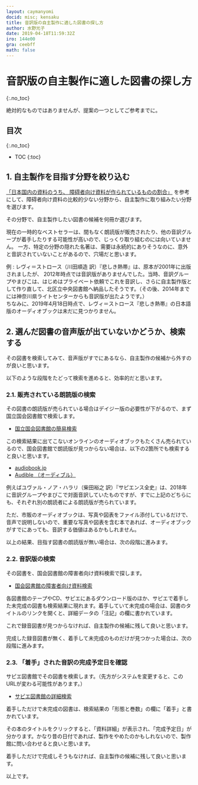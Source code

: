 ```yaml
---
layout: caymanyomi
docid: misc; kensaku
title: 音訳版の自主製作に適した図書の探し方
author: 水野光子
date: 2019-04-18T11:59:32Z
iro: 144e00
gra: ceebff
math: false
---
```


# 音訳版の自主製作に適した図書の探し方
{:.no_toc}

絶対的なものではありませんが、提案の一つとしてご参考までに。

## 目次
{:.no_toc}

* TOC
{:toc}

## 1. 自主製作を目指す分野を絞り込む

[「日本国内の資料のうち、 障碍者向け資料が作られているものの割合」](./livre.html) を参考にして、障碍者向け資料の比較的少ない分野から、自主製作に取り組みたい分野を選びます。

その分野で、自主製作したい図書の候補を何冊か選びます。

現在の一時的なベストセラーは、間もなく朗読版が販売されたり、他の音訳グループが着手したりする可能性が高いので、じっくり取り組むのには向いていません。 一方、特定の分野の隠れた名著は、需要は永続的にありそうなのに、意外と音訳されていないことがあるので、穴場だと思います。

例
: レヴィ＝ストロース（川田順造 訳）『悲しき熱帯』は、原本が2001年に出版されましたが、 2012年時点では音訳版がありませんでした。当時、音訳グループやまびこは、はじめはプライベート依頼でこれを音訳し、さらに自主製作版として作り直して、北区立中央図書館へ納品したそうです。（その後、2014年までには神奈川県ライトセンターからも音訳版が出たようです。）  
ちなみに、2019年4月18日時点で、レヴィ＝ストロース『悲しき熱帯』の日本語版のオーディオブックは未だに見つかりません。

## 2. 選んだ図書の音声版が出ていないかどうか、検索する

その図書を検索してみて、音声版がすでにあるなら、自主製作の候補から外すのが良いと思います。

以下のような段階をたどって検索を進めると、効率的だと思います。

### 2.1. 販売されている朗読版の検索

その図書の朗読版が売られている場合はデイジー版の必要性が下がるので、まず国立国会図書館で検索します。

- [国立国会図書館の簡易検索](https://iss.ndl.go.jp/#search-normal)

この検索結果に出てこないオンラインのオーディオブックもたくさん売られているので、国会図書館で朗読版が見つからない場合は、以下の2箇所でも検索すると良いと思います。

- [audiobook.jp](https://audiobook.jp/)
- [Audible （オーディブル）](https://www.audible.co.jp/)

例えばユヴァル・ノア・ハラリ（柴田裕之 訳）『サピエンス全史』は、2018年に音訳グループやまびこで対面音訳していたものですが、すでに上記のどちらにも、それぞれ別の朗読者による朗読版が売られています。

ただ、市販のオーディオブックは、写真や図表をファイル添付しているだけで、音声で説明しないので、重要な写真や図表を含む本であれば、オーディオブックがすでにあっても、音訳する価値はあるかもしれません。

以上の結果、目指す図書の朗読版が無い場合は、次の段階に進みます。

### 2.2. 音訳版の検索

その図書を、国会図書館の障害者向け資料検索で探します。

- [国会図書館の障害者向け資料検索](http://iss.ndl.go.jp/#search-handicapped)

各図書館のテープやCD、サピエにあるダウンロード版のほか、サピエで着手した未完成の図書も検索結果に現れます。着手していて未完成の場合は、図書のタイトルのリンクを開くと、詳細データの「注記」の欄に書かれています。

これで録音図書が見つからなければ、自主製作の候補に残して良いと思います。

完成した録音図書が無く、着手して未完成のものだけが見つかった場合は、次の段階に進みます。

### 2.3. 「着手」された音訳の完成予定日を確認

サピエ図書館でその図書を検索します。（先方がシステムを変更すると、このURLが変わる可能性があります。）

- [サピエ図書館の詳細検索](https://library.sapie.or.jp/cgi-bin/CN1MN1?S00101=J01SCH04)

着手しただけで未完成の図書は、検索結果の「形態と巻数」の欄に「着手」と書かれています。

その本のタイトルをクリックすると、「資料詳細」が表示され、「完成予定日」が分かります。かなり昔の日付であれば、製作をやめたのかもしれないので、製作館に問い合わせると良いと思います。

着手しただけで完成しそうもなければ、自主製作の候補に残して良いと思います。

以上です。


